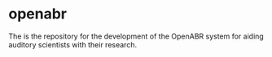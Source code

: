 openabr
=======

The is the repository for the development of the OpenABR system for aiding auditory scientists with their research.
